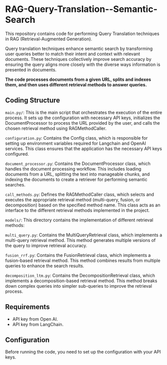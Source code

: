 # RAG-Query-Translation--Semantic-Search

This repository contains code for performing Query Translation techniques in RAG (Retrieval-Augmented Generation). 

Query translation techniques enhance semantic search by transforming user queries better to match their intent and context with relevant documents. These techniques collectively improve search accuracy by ensuring the query aligns more closely with the diverse ways information is presented in documents.


**The code processes documents from a given URL, splits and indexes them, and then uses different retrieval methods to answer queries.**

## Coding Structure

`main.py/`: This is the main script that orchestrates the execution of the entire process. It sets up the configuration with necessary API keys, initializes the DocumentProcessor to process the URL provided by the user, and calls the chosen retrieval method using RAGMethodCaller.

`configuration.py`: Contains the Config class, which is responsible for setting up environment variables required for Langchain and OpenAI services. This class ensures that the application has the necessary API keys configured.

`document_processor.py`: Contains the DocumentProcessor class, which handles the document processing workflow. This includes loading documents from a URL, splitting the text into manageable chunks, and indexing the documents to create a retriever for performing semantic searches.

`call_methods.py`: Defines the RAGMethodCaller class, which selects and executes the appropriate retrieval method (multi-query, fusion, or decomposition) based on the specified method name. This class acts as an interface to the different retrieval methods implemented in the project.

`models/`: This directory contains the implementation of different retrieval methods:

`multi_query.py`: Contains the MultiQueryRetrieval class, which implements a multi-query retrieval method. This method generates multiple versions of the query to improve retrieval accuracy.

`fusion_rrf.py`: Contains the FusionRetrieval class, which implements a fusion-based retrieval method. This method combines results from multiple queries to enhance the search results.

`decomposition_ltm.py`: Contains the DecompositionRetrieval class, which implements a decomposition-based retrieval method. This method breaks down complex queries into simpler sub-queries to improve the retrieval process.


## Requirements

- API key from Open AI.
- API key from LangChain. 

## Configuration
Before running the code, you need to set up the configuration with your API keys.
